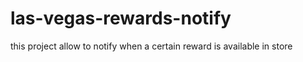 # las-vegas-rewards-notify
this project allow to notify when a certain reward is available in store
